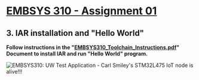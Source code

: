 # [EMBSYS 310 - Assignment 01](/assignment01)
## **3. IAR installation and "Hello World"**
**Follow instructions in the "[EMBSYS310_Toolchain_Instructions.pdf](EMBSYS310_Toolchain_Instructions_HelloWorld.pdf)" Document to install IAR and run "Hello World" program.**


![EMBSYS310: UW Test Application - Carl Smiley's STM32L475 IoT node is alive!!!](screen_capture.png)
